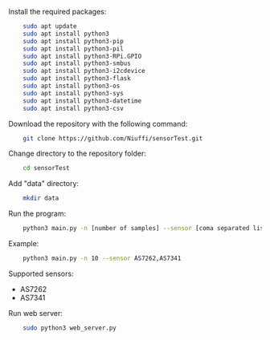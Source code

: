 Install the required packages:
```bash
    sudo apt update
    sudo apt install python3
    sudo apt install python3-pip
    sudo apt install python3-pil
    sudo apt install python3-RPi.GPIO
    sudo apt install python3-smbus
    sudo apt install python3-i2cdevice
    sudo apt install python3-flask
    sudo apt install python3-os
    sudo apt install python3-sys
    sudo apt install python3-datetime
    sudo apt install python3-csv
```
Download the repository with the following command:
```bash
    git clone https://github.com/Niuffi/sensorTest.git
```
Change directory to the repository folder:
```bash
    cd sensorTest
```
Add "data" directory:
```bash
    mkdir data
```

Run the program:
```bash
    python3 main.py -n [number of samples] --sensor [coma separated list of sensors]
```
Example:
```bash
    python3 main.py -n 10 --sensor AS7262,AS7341
```
Supported sensors:
- AS7262
- AS7341

Run web server:
```bash
    sudo python3 web_server.py
```
